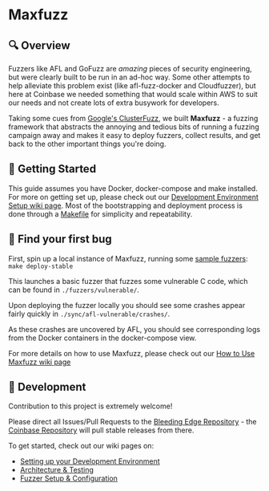 # Maxfuzz

## 🔍 Overview

Fuzzers like AFL and GoFuzz are *amazing* pieces of security engineering, but were clearly built to be run in an ad-hoc way. Some other attempts to help alleviate this problem exist (like afl-fuzz-docker and Cloudfuzzer), but here at Coinbase we needed something that would scale within AWS to suit our needs and not create lots of extra busywork for developers.

Taking some cues from [Google's ClusterFuzz](https://github.com/google/oss-fuzz/blob/master/docs/clusterfuzz.md), we built **Maxfuzz** - a fuzzing framework that abstracts the annoying and tedious bits of running a fuzzing campaign away and makes it easy to deploy fuzzers, collect results, and get back to the other important things you're doing.

## 🚀 Getting Started

This guide assumes you have Docker, docker-compose and make installed. For more on getting set up, please check out our [Development Environment Setup wiki page](https://github.com/coinbase/maxfuzz/wiki/Environment-Setup). Most of the bootstrapping and deployment process is done through a [Makefile](https://github.com/coinbase/maxfuzz/blob/master/Makefile) for simplicity and repeatability.

## 🐞 Find your first bug

First, spin up a local instance of Maxfuzz, running some [sample fuzzers](fuzzers/README.md): `make deploy-stable`

This launches a basic fuzzer that fuzzes some vulnerable C code, which can be found in `./fuzzers/vulnerable/`.

Upon deploying the fuzzer locally you should see some crashes appear fairly quickly in `./sync/afl-vulnerable/crashes/`.

As these crashes are uncovered by AFL, you should see corresponding logs from the Docker containers in the docker-compose view.

For more details on how to use Maxfuzz, please check out our [How to Use Maxfuzz wiki page](https://github.com/coinbase/maxfuzz/wiki/How-to-use-Maxfuzz)

## 👷‍ Development

Contribution to this project is extremely welcome!

Please direct all Issues/Pull Requests to the [Bleeding Edge Repository](https://github.com/everestmz/maxfuzz) - the [Coinbase Repository](https://github.com/coinbase/maxfuzz) will pull stable releases from there.

To get started, check out our wiki pages on:
- [Setting up your Development Environment](https://github.com/coinbase/maxfuzz/wiki/Environment-Setup)
- [Architecture & Testing](https://github.com/coinbase/maxfuzz/wiki/Architecture-&-Testing)
- [Fuzzer Setup & Configuration](https://github.com/coinbase/maxfuzz/wiki/How-to-use-Maxfuzz#%EF%B8%8F-fuzzer-setup--configuration)
